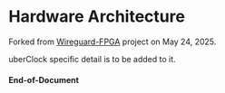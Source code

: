 # Hardware Architecture

Forked from [Wireguard-FPGA](https://github.com/chili-chips-ba/wireguard-fpga) project on May 24, 2025.

uberClock specific detail is to be added to it.


#### End-of-Document